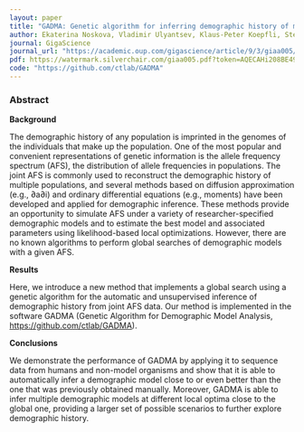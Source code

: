 ```yaml
---
layout: paper
title: "GADMA: Genetic algorithm for inferring demographic history of multiple populations from allele frequency spectrum data"
author: Ekaterina Noskova, Vladimir Ulyantsev, Klaus-Peter Koepfli, Stephen J O’Brien, Pavel Dobrynin
journal: GigaScience
journal_url: "https://academic.oup.com/gigascience/article/9/3/giaa005/5768731"
pdf: https://watermark.silverchair.com/giaa005.pdf?token=AQECAHi208BE49Ooan9kkhW_Ercy7Dm3ZL_9Cf3qfKAc485ysgAAAr0wggK5BgkqhkiG9w0BBwagggKqMIICpgIBADCCAp8GCSqGSIb3DQEHATAeBglghkgBZQMEAS4wEQQMsIKP2bqT93A_A7M5AgEQgIICcL8YA1R3ndvEHgklAgkZyhY-qWJQZ9mctwwtGH_k9n3Sai-qL6aFaguwbXonkpLZMb0L9xRwuBUDRrYy6p1Pbn4QYtpXkVFQem2Wq1Z_7F05dFWnzwYjbVVoVL4kO-Ym_k6RJZSneldy2eoRRLUkBlAfc7dpzvEWbortYCR8-dwcVNZhdFQjvvLtfiJ54yu74egwJkap3KtfIeiMFnCu8jTN3WESK2LcIEeii9PmR-XTsCVr6xJ0Vfln6t2BfMqymzQOIih1z5KJQjUdFtv6lhv8DU3VWEzHER0KtNOdn9y7OSdNgOp36RbL2G06SLu66xRnWEx-LOZxsZc8teU8LQIXlSSXTHTrTSau8IG_CXuUj1Q5gMDpSuEN_lvq6z9e5sjxoMyHTQdN3_MZ5QXknKgBl8eTwFkJ9-MjAUPW4xrnW4bVFmtjJZozdr6ROOmtV50UXp5TE0sKgURIKWQjN82QHbPqJftlbxXjJSOxObCECyrm49l0TnWkK3NE2WmcQh4J0plHi9WTh1tXiYUMLSPwQMJSkYB6IZB3vH6z9x81nqiwOe5ORs1PuMKQC6vJu-LOHQWtvs-KRibuoO3_GCchbbmJKIjuN2E_uqmCCaXwAOHw5xPd_s_6E1dxsw3tWRhIv5Qvu3IrZI7FgDWbV_v1cTsVSz01NOdBEVWFrZUqHNZHrCMSXLBkkAzsgTHKvb_hLZLrq3UuK7cCZGC-s9wLe4LtqtSHfcNOb4FG8kEgCF6h-7A4jcmKqvD3uLpX8RJoNpuXQkNVaqK9XVhyAzCulhFxQ9GeWEuOLM7XJesnV-X0WXmMfrQUfCAeb1i0Ow
code: "https://github.com/ctlab/GADMA"
---
```


### Abstract
**Background**

The demographic history of any population is imprinted in the genomes of the individuals that make up the population. One of the most popular and convenient representations of genetic information is the allele frequency spectrum (AFS), the distribution of allele frequencies in populations. The joint AFS is commonly used to reconstruct the demographic history of multiple populations, and several methods based on diffusion approximation (e.g., ∂a∂i) and ordinary differential equations (e.g., moments) have been developed and applied for demographic inference. These methods provide an opportunity to simulate AFS under a variety of researcher-specified demographic models and to estimate the best model and associated parameters using likelihood-based local optimizations. However, there are no known algorithms to perform global searches of demographic models with a given AFS.

**Results**

Here, we introduce a new method that implements a global search using a genetic algorithm for the automatic and unsupervised inference of demographic history from joint AFS data. Our method is implemented in the software GADMA (Genetic Algorithm for Demographic Model Analysis, https://github.com/ctlab/GADMA).

**Conclusions**

We demonstrate the performance of GADMA by applying it to sequence data from humans and non-model organisms and show that it is able to automatically infer a demographic model close to or even better than the one that was previously obtained manually. Moreover, GADMA is able to infer multiple demographic models at different local optima close to the global one, providing a larger set of possible scenarios to further explore demographic history.

